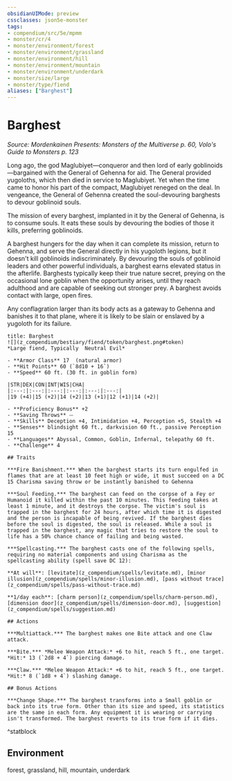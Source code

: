 ```yaml
---
obsidianUIMode: preview
cssclasses: json5e-monster
tags:
- compendium/src/5e/mpmm
- monster/cr/4
- monster/environment/forest
- monster/environment/grassland
- monster/environment/hill
- monster/environment/mountain
- monster/environment/underdark
- monster/size/large
- monster/type/fiend
aliases: ["Barghest"]
---
```

# Barghest
*Source: Mordenkainen Presents: Monsters of the Multiverse p. 60, Volo's Guide to Monsters p. 123*  

Long ago, the god Maglubiyet—conqueror and then lord of early goblinoids—bargained with the General of Gehenna for aid. The General provided yugoloths, which then died in service to Maglubiyet. Yet when the time came to honor his part of the compact, Maglubiyet reneged on the deal. In vengeance, the General of Gehenna created the soul-devouring barghests to devour goblinoid souls.

The mission of every barghest, implanted in it by the General of Gehenna, is to consume souls. It eats these souls by devouring the bodies of those it kills, preferring goblinoids.

A barghest hungers for the day when it can complete its mission, return to Gehenna, and serve the General directly in his yugoloth legions, but it doesn't kill goblinoids indiscriminately. By devouring the souls of goblinoid leaders and other powerful individuals, a barghest earns elevated status in the afterlife. Barghests typically keep their true nature secret, preying on the occasional lone goblin when the opportunity arises, until they reach adulthood and are capable of seeking out stronger prey. A barghest avoids contact with large, open fires.

Any conflagration larger than its body acts as a gateway to Gehenna and banishes it to that plane, where it is likely to be slain or enslaved by a yugoloth for its failure.

```ad-statblock
title: Barghest
![](z_compendium/bestiary/fiend/token/barghest.png#token)
*Large fiend, Typically  Neutral Evil*

- **Armor Class** 17  (natural armor)
- **Hit Points** 60 (`8d10 + 16`)
- **Speed** 60 ft. (30 ft. in goblin form)

|STR|DEX|CON|INT|WIS|CHA|
|:---:|:---:|:---:|:---:|:---:|:---:|
|19 (+4)|15 (+2)|14 (+2)|13 (+1)|12 (+1)|14 (+2)|

- **Proficiency Bonus** +2
- **Saving Throws** ⏤
- **Skills** Deception +4, Intimidation +4, Perception +5, Stealth +4
- **Senses** blindsight 60 ft., darkvision 60 ft., passive Perception 15
- **Languages** Abyssal, Common, Goblin, Infernal, telepathy 60 ft.
- **Challenge** 4

## Traits

***Fire Banishment.*** When the barghest starts its turn engulfed in flames that are at least 10 feet high or wide, it must succeed on a DC 15 Charisma saving throw or be instantly banished to Gehenna

***Soul Feeding.*** The barghest can feed on the corpse of a Fey or Humanoid it killed within the past 10 minutes. This feeding takes at least 1 minute, and it destroys the corpse. The victim's soul is trapped in the barghest for 24 hours, after which time it is digested and the person is incapable of being revived. If the barghest dies before the soul is digested, the soul is released. While a soul is trapped in the barghest, any magic that tries to restore the soul to life has a 50% chance chance of failing and being wasted.

***Spellcasting.*** The barghest casts one of the following spells, requiring no material components and using Charisma as the spellcasting ability (spell save DC 12):

**At will**: [levitate](z_compendium/spells/levitate.md), [minor illusion](z_compendium/spells/minor-illusion.md), [pass without trace](z_compendium/spells/pass-without-trace.md)

**1/day each**: [charm person](z_compendium/spells/charm-person.md), [dimension door](z_compendium/spells/dimension-door.md), [suggestion](z_compendium/spells/suggestion.md)

## Actions

***Multiattack.*** The barghest makes one Bite attack and one Claw attack.

***Bite.*** *Melee Weapon Attack:* +6 to hit, reach 5 ft., one target. *Hit:* 13 (`2d8 + 4`) piercing damage.

***Claw.*** *Melee Weapon Attack:* +6 to hit, reach 5 ft., one target. *Hit:* 8 (`1d8 + 4`) slashing damage.

## Bonus Actions

***Change Shape.*** The barghest transforms into a Small goblin or back into its true form. Other than its size and speed, its statistics are the same in each form. Any equipment it is wearing or carrying isn't transformed. The barghest reverts to its true form if it dies.
```
^statblock

## Environment

forest, grassland, hill, mountain, underdark